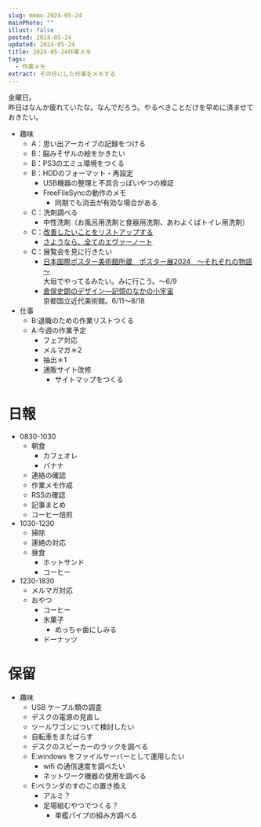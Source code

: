 ```yaml
---
slug: memo-2024-05-24
mainPhoto: ""
illust: false
posted: 2024-05-24
updated: 2024-05-24
title: 2024-05-24作業メモ
tags:
  - 作業メモ
extract: その日にした作業をメモする
---
```


金曜日。  
昨日はなんか疲れていたな。なんでだろう。やるべきことだけを早めに済ませておきたい。

- 趣味
  - A：思い出アーカイブの記録をつける
  - B：脳みそザルの絵をかきたい
  - B：PS3のエミュ環境をつくる
  - B：HDDのフォーマット・再設定
    - USB機器の整理と不具合っぽいやつの検証
    - FreeFileSyncの動作のメモ
      - 同期でも消去が有効な場合がある
  - C：洗剤調べる
    - 中性洗剤（お風呂用洗剤と食器用洗剤、あわよくばトイレ用洗剤）
  - C：[改善したいことをリストアップする](2022-03-07-改善したいこと・欲しいもの・やりたいこと.md) 
    - [さようなら、全てのエヴァーノート](https://honeshabri.hatenablog.com/entry/Evernote_to_Obsidian)  
  - C：展覧会を見に行きたい
    - [日本国際ポスター美術館所蔵　ポスター展2024　～それぞれの物語～](https://www.japandesign.ne.jp/event/postermuseum-ogaki-2024/)  
    大垣でやってるみたい。みに行こう。〜6/9
    - [倉俣史朗のデザイン―記憶のなかの小宇宙](https://www.momak.go.jp/Japanese/exhibitionarchive/2024/459.html)  
      京都国立近代美術館。6/11〜8/18
- 仕事
  - B:退職のための作業リストつくる
  - A:今週の作業予定
    - フェア対応
    - メルマガ＊2
    - 抽出＊1
    - 通販サイト改修
      - サイトマップをつくる

# 日報

- 0830-1030
  - 朝食
    - カフェオレ
    - バナナ
  - 連絡の確認
  - 作業メモ作成
  - RSSの確認
  - 記事まとめ
  - コーヒー焙煎
- 1030-1230
  - 掃除
  - 連絡の対応
  - 昼食
    - ホットサンド
    - コーヒー
- 1230-1830
  - メルマガ対応
  - おやつ
    - コーヒー
    - 氷菓子
      - めっちゃ歯にしみる
    - ドーナッツ
# 保留

- 趣味
  - USB ケーブル類の調査
  - デスクの電源の見直し
  - ツールワゴンについて検討したい
  - 自転車をまたばらす
  - デスクのスピーカーのラックを調べる
  - E:windows をファイルサーバーとして運用したい
    - wifi の通信速度を調べたい
    - ネットワーク機器の使用を調べる
  - E:ベランダのすのこの置き換え
    - アルミ？
    - 足場組むやつでつくる？
      - 単艦パイプの組み方調べる
